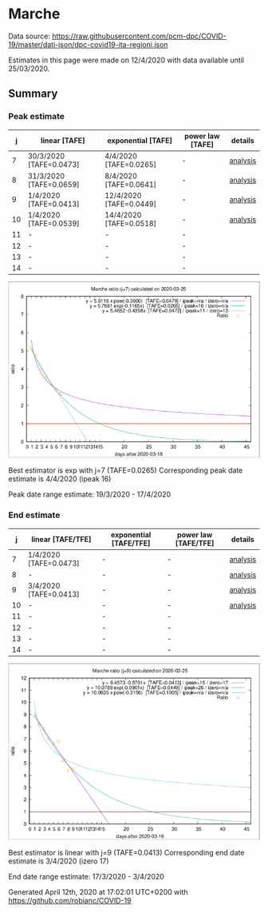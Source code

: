 # Marche


Data source: https://raw.githubusercontent.com/pcm-dpc/COVID-19/master/dati-json/dpc-covid19-ita-regioni.json

Estimates in this page were made on 12/4/2020 with data available until 25/03/2020.


## Summary 

### Peak estimate 
|j|linear [TAFE]|exponential [TAFE]|power law [TAFE]|details|
|---|----|-----------|---------|-------|
|7|30/3/2020 [TAFE=0.0473]|4/4/2020 [TAFE=0.0265]|-|[analysis](COVID-19_marche_j7_2020-03-25.md)|
|8|31/3/2020 [TAFE=0.0659]|8/4/2020 [TAFE=0.0641]|-|[analysis](COVID-19_marche_j8_2020-03-25.md)|
|9|1/4/2020 [TAFE=0.0413]|12/4/2020 [TAFE=0.0449]|-|[analysis](COVID-19_marche_j9_2020-03-25.md)|
|10|1/4/2020 [TAFE=0.0539]|14/4/2020 [TAFE=0.0518]|-|[analysis](COVID-19_marche_j10_2020-03-25.md)|
|11|-|-|-||
|12|-|-|-||
|13|-|-|-||
|14|-|-|-||

![best peak estimate](COVID-19_marche_j7_2020-03-25.png)

Best estimator is exp with j=7 (TAFE=0.0265)
Corresponding peak date estimate is 4/4/2020 (ipeak 16)


Peak date range estimate: 19/3/2020 - 17/4/2020

### End estimate 
|j|linear [TAFE/TFE]|exponential [TAFE/TFE]|power law [TAFE/TFE]|details|
|---|----|-----------|---------|-------|
|7|1/4/2020 [TAFE=0.0473]|-|-|[analysis](COVID-19_marche_j7_2020-03-25.md)|
|8|-|-|-|[analysis](COVID-19_marche_j8_2020-03-25.md)|
|9|3/4/2020 [TAFE=0.0413]|-|-|[analysis](COVID-19_marche_j9_2020-03-25.md)|
|10|-|-|-|[analysis](COVID-19_marche_j10_2020-03-25.md)|
|11|-|-|-||
|12|-|-|-||
|13|-|-|-||
|14|-|-|-||

![best zero estimate](COVID-19_marche_j9_2020-03-25.png)

Best estimator is linear with j=9 (TAFE=0.0413)
Corresponding end date estimate is 3/4/2020 (izero 17)


End date range estimate: 17/3/2020 - 3/4/2020

Generated April 12th, 2020 at 17:02:01 UTC+0200 with https://github.com/robianc/COVID-19
